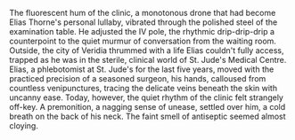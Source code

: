 The fluorescent hum of the clinic, a monotonous drone that had become Elias Thorne's personal lullaby, vibrated through the polished steel of the examination table.  He adjusted the IV pole, the rhythmic drip-drip-drip a counterpoint to the quiet murmur of conversation from the waiting room.  Outside, the city of Veridia thrummed with a life Elias couldn't fully access, trapped as he was in the sterile, clinical world of St. Jude's Medical Centre.  Elias, a phlebotomist at St. Jude's for the last five years, moved with the practiced precision of a seasoned surgeon, his hands, calloused from countless venipunctures, tracing the delicate veins beneath the skin with uncanny ease.  Today, however, the quiet rhythm of the clinic felt strangely off-key.  A premonition, a nagging sense of unease, settled over him, a cold breath on the back of his neck. The faint smell of antiseptic seemed almost cloying.
